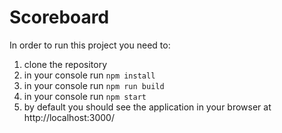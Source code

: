 # Scoreboard

In order to run this project you need to:

 1. clone the repository
 2. in your console run `npm install`
 3. in your console run `npm run build`
 4. in your console run `npm start`
 5. by default you should see the application in your browser at http://localhost:3000/
